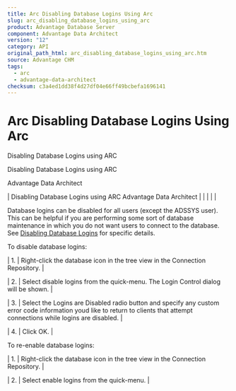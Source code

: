 ```yaml
---
title: Arc Disabling Database Logins Using Arc
slug: arc_disabling_database_logins_using_arc
product: Advantage Database Server
component: Advantage Data Architect
version: "12"
category: API
original_path_html: arc_disabling_database_logins_using_arc.htm
source: Advantage CHM
tags:
  - arc
  - advantage-data-architect
checksum: c3a4ed1dd38f4d27df04e66ff49bcbefa1696141
---
```


# Arc Disabling Database Logins Using Arc

Disabling Database Logins using ARC

Disabling Database Logins using ARC

Advantage Data Architect

| Disabling Database Logins using ARC  Advantage Data Architect |  |  |  |  |

Database logins can be disabled for all users (except the ADSSYS user). This can be helpful if you are performing some sort of database maintenance in which you do not want users to connect to the database. See [Disabling Database Logins](master_disabling_database_logins.md) for specific details.

To disable database logins:

| 1. | Right-click the database icon in the tree view in the Connection Repository. |

| 2. | Select disable logins from the quick-menu. The Login Control dialog will be shown. |

| 3. | Select the Logins are Disabled radio button and specify any custom error code information youd like to return to clients that attempt connections while logins are disabled. |

| 4. | Click OK. |

To re-enable database logins:

| 1. | Right-click the database icon in the tree view in the Connection Repository. |

| 2. | Select enable logins from the quick-menu. |
